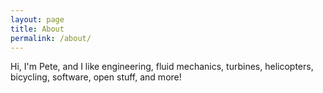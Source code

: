 ```yaml
---
layout: page
title: About
permalink: /about/
---
```


Hi, I'm Pete, and I like engineering, fluid mechanics, turbines, helicopters,
bicycling, software, open stuff, and more!
